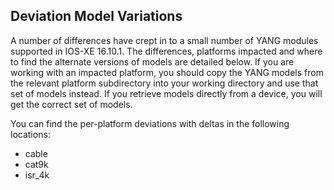 ## Deviation Model Variations

A number of differences have crept in to a small number of YANG modules supported in IOS-XE 16.10.1. The differences, platforms impacted and where to find the alternate versions of models are detailed below. If you are working with an impacted platform, you should copy the YANG models from the relevant platform subdirectory into your working directory and use that set of models instead. If you retrieve models directly from a device, you will get the correct set of models.

You can find the per-platform deviations with deltas in the following locations:

* cable
* cat9k
* isr_4k
